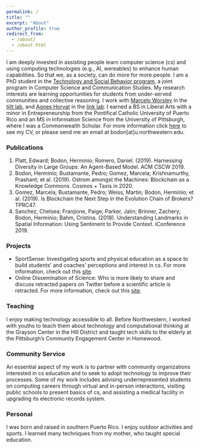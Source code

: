 ```yaml
---
permalink: /
title: ""
excerpt: "About"
author_profile: true
redirect_from: 
  - /about/
  - /about.html
---
```


I am deeply invested in assisting people learn computer science (cs) and using computing technologies (e.g., AI, wereables) to enhance human capabilities. So that we, as a society, can do more for more people. I am a PhD student in the [Technology and Social Behavior program](https://tsb.northwestern.edu/tsb-program/), a joint program in Computer Science and Communication Studies. My research interests are learning opportunities for students from under-served communities and collective reasoning. I work with [Marcelo Worsley](http://marceloworsley.com/) in the [tiilt lab](https://tiilt.northwestern.edu/), and [Agnes Horvat](http://www.agneshorvat.info/) in the [link lab](https://link.soc.northwestern.edu/). I earned a BS in Liberal Arts with a minor in Entrepreneurship from the Pontifical Catholic University of Puerto Rico and an MS in Information Science from the University of Pittsburgh, where I was a Commonwealth Scholar. For more information click [here](https://drive.google.com/drive/folders/1DgWIjp86ahIvt9AQFRCAs7vnoxrrJ_Pf?usp=sharing) to see my CV, or please send me an email at bodon[at]u.northwestern.edu.

### Publications

1. Platt, Edward; Bodon, Herminio; Romero, Daniel. (2019). Harnessing Diversity in Large Groups: An Agent-Based Model. ACM CSCW 2019.
2. Bodon, Herminio; Bustamante, Pedro; Gomez, Marcela; Krishnamurthy, Prashant; et al. (2019). Ostrom amongst the Machines: Blockchain as a Knowledge Commons. Cosmos + Taxis in 2020.
3. Gomez, Marcela; Bustamante, Pedro; Weiss, Martin; Bodon, Herminio; et al. (2019). Is Blockchain the Next Step in the Evolution Chain of Brokers? TPRC47.
4. Sanchez, Chelsea; Franjione, Paige; Parker, Jalin; Brinner, Zachery; Bodon, Herminio; Bahm, Cristina. (2018). Understanding Landmarks in Spatial Information: Using Sentiment to Provide Context. iConference 2019.


### Projects

* SportSense:
    Investigating sports and physical education as a space to build students' and coaches' perceptions and interest in
    cs. For more information, check out this [site](https://tiilt.northwestern.edu/projects/sportsanalytics/index.html).   
* Online Dissemination of Science:
    Who is more likely to share and discuss retracted papers on Twitter before a scientific article is retracted. For more information, check out this [site](https://link.soc.northwestern.edu/research/science-of-science-research/).

### Teaching

  I enjoy making technology accessible to all. Before Northwestern, I worked with youths to teach them about technology and computational thinking at the Grayson Center in the Hill District and taught tech skills to the elderly at the Pittsburgh’s Community Engagement Center in Homewood.
 
 
### Community Service

  An essential aspect of my work is to partner with community organizations interested in cs education and to seek to adopt technology to improve their processes. Some of my work includes advising underrepresented students on computing careers through virtual and in-person interactions, visiting public schools to present basics of cs, and assisting a medical facility in upgrading its electronic records system.

### Personal

  I was born and raised in southern Puerto Rico. I enjoy outdoor activities and sports. I learned many techniques from my mother, who taught special education. 


